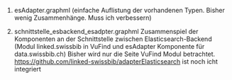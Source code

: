 

1) esAdapter.graphml 
(einfache Auflistung der vorhandenen Typen. Bisher wenig Zusammenhänge. Muss ich verbessern)

2) schnittstelle_esbackend_esadpter.graphml
Zusammenspiel der Komponenten an der Schnittstelle zwischen Elasticsearch-Backend (Modul linked.swissbib in VuFind 
und esAdapter Komponente für data.swissbib.ch)
Bisher wird nur die Seite VuFind Modul betrachtet. https://github.com/linked-swissbib/adapterElasticsearch 
ist noch icht integriert  